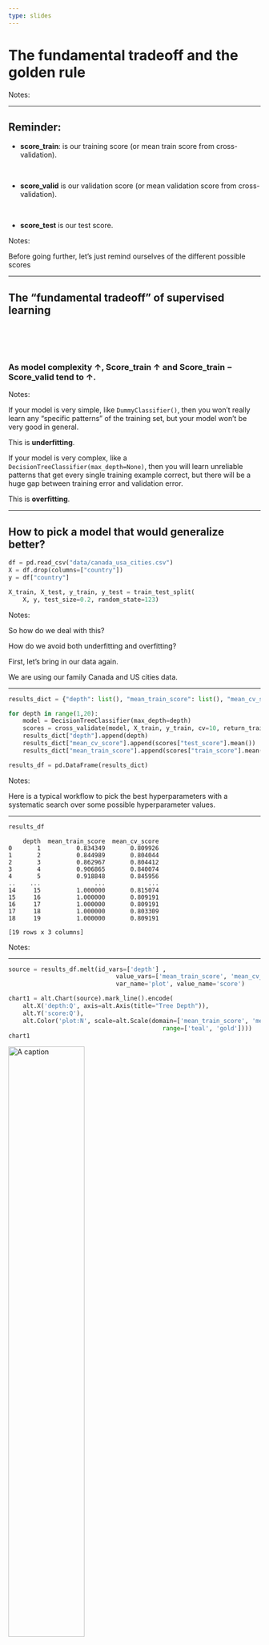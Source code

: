 ```yaml
---
type: slides
---
```


# The fundamental tradeoff and the golden rule

Notes: <br>

---

## Reminder:

  - **score\_train**: is our training score (or mean train score from
    cross-validation).

<br>

  - **score\_valid** is our validation score (or mean validation score
    from cross-validation).

<br>

  - **score\_test** is our test score.

Notes:

Before going further, let’s just remind ourselves of the different
possible scores

---

## The “fundamental tradeoff” of supervised learning

<br> <br> <br>

### As model complexity ↑, Score\_train ↑ and Score\_train − Score\_valid tend to ↑.

Notes:

If your model is very simple, like `DummyClassifier()`, then you won’t
really learn any “specific patterns” of the training set, but your model
won’t be very good in general.

This is **underfitting**.

If your model is very complex, like a
`DecisionTreeClassifier(max_depth=None)`, then you will learn unreliable
patterns that get every single training example correct, but there will
be a huge gap between training error and validation error.

This is **overfitting**.

---

## How to pick a model that would generalize better?

``` python
df = pd.read_csv("data/canada_usa_cities.csv")
X = df.drop(columns=["country"])
y = df["country"]

X_train, X_test, y_train, y_test = train_test_split(
    X, y, test_size=0.2, random_state=123)
```

Notes:

So how do we deal with this?

How do we avoid both underfitting and overfitting?

First, let’s bring in our data again.

We are using our family Canada and US cities data.

---

``` python
results_dict = {"depth": list(), "mean_train_score": list(), "mean_cv_score": list()}

for depth in range(1,20):
    model = DecisionTreeClassifier(max_depth=depth)
    scores = cross_validate(model, X_train, y_train, cv=10, return_train_score=True)
    results_dict["depth"].append(depth)
    results_dict["mean_cv_score"].append(scores["test_score"].mean())
    results_dict["mean_train_score"].append(scores["train_score"].mean())

results_df = pd.DataFrame(results_dict)
```

Notes:

Here is a typical workflow to pick the best hyperparameters with a
systematic search over some possible hyperparameter values.

---

``` python
results_df
```

```out
    depth  mean_train_score  mean_cv_score
0       1          0.834349       0.809926
1       2          0.844989       0.804044
2       3          0.862967       0.804412
3       4          0.906865       0.840074
4       5          0.918848       0.845956
..    ...               ...            ...
14     15          1.000000       0.815074
15     16          1.000000       0.809191
16     17          1.000000       0.809191
17     18          1.000000       0.803309
18     19          1.000000       0.809191

[19 rows x 3 columns]
```

Notes:

---

``` python
source = results_df.melt(id_vars=['depth'] , 
                              value_vars=['mean_train_score', 'mean_cv_score'], 
                              var_name='plot', value_name='score')
```

``` python
chart1 = alt.Chart(source).mark_line().encode(
    alt.X('depth:Q', axis=alt.Axis(title="Tree Depth")),
    alt.Y('score:Q'),
    alt.Color('plot:N', scale=alt.Scale(domain=['mean_train_score', 'mean_cv_score'],
                                           range=['teal', 'gold'])))
chart1
```
<img src="/module3/chart1.png" alt="A caption" width="55%" />

Notes:

So which hyperparameter do we choose?

There are many subtleties here and there is no perfect answer.

A common practice is to pick the model with minimum cross-validation
error.

---

``` python
results_df.sort_values('mean_cv_score', ascending=False).iloc[0]
```

```out
depth               5.000000
mean_train_score    0.918848
mean_cv_score       0.845956
Name: 4, dtype: float64
```

``` python
best_depth = results_df.sort_values('mean_cv_score', ascending=False).iloc[0]['mean_cv_score']
best_depth
```

```out
0.8459558823529412
```

``` python
model = DecisionTreeClassifier(max_depth=best_depth)
model.fit(X_train, y_train);
print("Score on test set: " + str(round(model.score(X_test, y_test), 2)))
```

```out
Score on test set: 0.67
```

Notes:

Let’s pick `depth=5` which is where the mean cross-validation error is
at a minimum.

Let’s now compare this error with the model’s test error.

Is the test error comparable with the cross-validation error?

Do we feel confident that this model would give a similar performance
when deployed?

---

## The Golden Rule

Even though we care the most about test error:  

<center>

<b>THE TEST DATA CANNOT INFLUENCE THE TRAINING PHASE IN ANY WAY.</b>

</center>

<br>

<img src="/module3/gavel.png" alt="A caption" width="50%" />

Notes:

Even though we care the most about test error **THE TEST DATA CANNOT
INFLUENCE THE TRAINING PHASE IN ANY WAY**.

We have to be very careful not to violate it while developing our ML
pipeline.

Even experts end up breaking it sometimes which leads to misleading
results and a lack of generalization on the real data.

---

## Golden rule violation: Example 1

<center>

<img src="/module3/golden_rule_violation.png" alt="A caption" width="52%" />

</center>

<a href="https://www.theregister.com/2019/07/03/nature_study_earthquakes/" target="_blank">**Attribution:
The A register - Katyanna Quach**</a>

Notes:

*… He attempted to reproduce the research, and found a major flaw: there
was some overlap in the data used to both train and test the model.*

---

## Golden rule violation: Example 2

<center>

<img src="/module3/golden_rule_violation_2.png" alt="A caption" width="60%" />

</center>

<a href="https://www.technologyreview.com/2015/06/04/72951/why-and-how-baidu-cheated-an-artificial-intelligence-test/" target="_blank">**Attribution:
MIT Technology Review- Tom Simonite**</a>

Notes:

*… The Challenge rules state that you must only test your code twice a
week, because there’s an element of chance to the results. Baidu has
admitted that it used multiple email accounts to test its code roughly
200 times in just under six months – over four times what the rules
allow.*

---

## How can we avoid violating the golden rule?

<br> <br> <br>

<center>

<img src='/module3/train-test-split.png' alt="A caption" width="100%" />

</center>

Notes:

Recall that when we split data, we put our test set in an imaginary
vault.

---

<br> <br>

### Here is the workflow we’ll generally follow.

  - **Splitting**: Before doing anything, split the data `X` and `y`
    into `X_train`, `X_test`, `y_train`, `y_test` or `train_df` and
    `test_df` using `train_test_split`.  
  - **Select the best model using cross-validation**: Use
    `cross_validate` with `return_train_score = True` so that we can get
    access to training scores in each fold. (If we want to plot train vs
    validation error plots, for instance.)
  - **Scoring on test data**: Finally score on the test data with the
    chosen hyperparameters to examine the generalization performance.

Notes:

Again, there are many subtleties here and we’ll discuss the golden rule
multiple times throughout the course and in the program.

---

# Let’s apply what we learned\!

Notes: <br>
